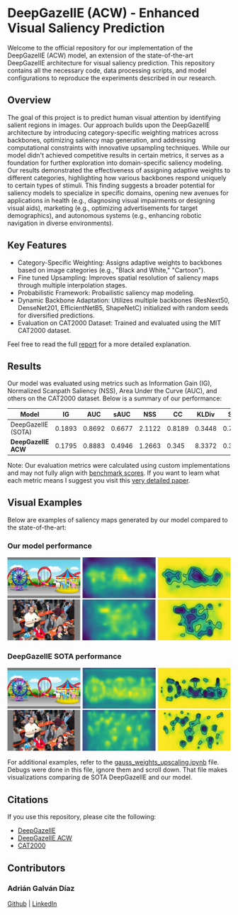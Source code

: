 # DeepGazeIIE (ACW) - Enhanced Visual Saliency Prediction

Welcome to the official repository for our implementation of the DeepGazeIIE (ACW) model, an extension of the state-of-the-art DeepGazeIIE architecture for visual saliency prediction. This repository contains all the necessary code, data processing scripts, and model configurations to reproduce the experiments described in our research.

## Overview
The goal of this project is to predict human visual attention by identifying salient regions in images. Our approach builds upon the DeepGazeIIE architecture by introducing category-specific weighting matrices across backbones, optimizing saliency map generation, and addressing computational constraints with innovative upsampling techniques. While our model didn't achieved competitive results in certain metrics, it serves as a foundation for further exploration into domain-specific saliency modeling. Our results demonstrated the effectiveness of assigning adaptive weights to different categories, highlighting how various backbones respond uniquely to certain types of stimuli. This finding suggests a broader potential for saliency models to specialize in specific domains, opening new avenues for applications in health (e.g., diagnosing visual impairments or designing visual aids), marketing (e.g., optimizing advertisements for target demographics), and autonomous systems (e.g., enhancing robotic navigation in diverse environments).

## Key Features

- Category-Specific Weighting: Assigns adaptive weights to backbones based on image categories (e.g., "Black and White," "Cartoon").
- Fine tuned Upsampling: Improves spatial resolution of saliency maps through multiple interpolation stages.
- Probabilistic Framework: Probailistic saliency map modeling.
- Dynamic Backbone Adaptation: Utilizes multiple backbones (ResNext50, DenseNet201, EfficientNetB5, ShapeNetC) initialized with random seeds for diversified predictions.
- Evaluation on CAT2000 Dataset: Trained and evaluated using the MIT CAT2000 dataset.

Feel free to read the full [report](https://github.com/AdrianGalvanDiaz/DeepGazeIIE_ACW/blob/main/Where%20we%20look_%20Approach%20to%20Predicting%20Visual%20Attention%20in%20Images%20using%20Deep%20Learning.docx%20(1).pdf) for a more detailed explanation.

## Results
Our model was evaluated using metrics such as Information Gain (IG), Normalized Scanpath Saliency (NSS), Area Under the Curve (AUC), and others on the CAT2000 dataset. Below is a summary of our performance:

| **Model**         | **IG**  | **AUC**  | **sAUC** | **NSS**  | **CC**   | **KLDiv** | **SIM**   |
|--------------------|---------|----------|----------|----------|----------|-----------|-----------|
| DeepGazeIIE (SOTA)| 0.1893  | 0.8692   | 0.6677   | 2.1122   | 0.8189   | 0.3448    | 0.706     |
| **DeepGazeIIE ACW**| 0.1795  | 0.8883   | 0.4946   | 1.2663   | 0.345    | 8.3372    | 0.3427    |

Note: Our evaluation metrics were calculated using custom implementations and may not fully align with [benchmark scores](https://saliency.tuebingen.ai/results_CAT2000.html). If you want to learn what each metric means I suggest you visit this [very detailed paper](http://olivalab.mit.edu/Papers/08315047.pdf). 

## Visual Examples
Below are examples of saliency maps generated by our model compared to the state-of-the-art:

### Our model performance 
![alt text](<images/Screenshot 2024-11-22 112425.png>)
![alt text](<images/Screenshot 2024-11-22 112501.png>)

### DeepGazeIIE SOTA performance 
![alt text](<images/Screenshot 2024-11-22 112443.png>)
![alt text](<images/Screenshot 2024-11-22 112518.png>)

For additional examples, refer to the [gauss_weights_upscaling.ipynb](https://github.com/AdrianGalvanDiaz/DeepGazeIIE_ACW/blob/main/deepgaze_pytorch/gauss_weights_upscaling.ipynb) file. Debugs were done in this file, ignore them and scroll down. That file makes visualizations comparing de SOTA DeepGazeIIE and our model. 

## Citations
If you use this repository, please cite the following:

- [DeepGazeIIE](https://openaccess.thecvf.com/content/ICCV2021/html/Linardos_DeepGaze_IIE_Calibrated_Prediction_in_and_Out-of-Domain_for_State-of-the-Art_Saliency_ICCV_2021_paper.html)
- [DeepGazeIIE ACW](https://github.com/AdrianGalvanDiaz/DeepGazeIIE_ACW/blob/main/Where%20we%20look_%20Approach%20to%20Predicting%20Visual%20Attention%20in%20Images%20using%20Deep%20Learning.docx%20(1).pdf)
- [CAT2000](https://arxiv.org/abs/1505.03581)

## Contributors

### Adrián Galván Díaz
[Github](https://github.com/AdrianGalvanDiaz) | 
[LinkedIn](https://www.linkedin.com/in/adrian-galvan-15780826a/)
